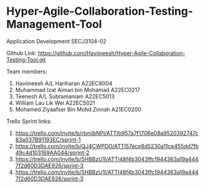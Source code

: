 # Hyper-Agile-Collaboration-Testing-Management-Tool
Application Development SECJ3104-02

Github Link: https://github.com/Haviineesh/Hyper-Agile-Collaboration-Testing-Tool.git

Team members:
1. Haviineesh A/L Hariharan A22EC8004
2. Muhammad Izat Aiman bin Mohamad A22EC0217
3. Teenesh A/L Subramaniam A22EC5013
4. William Lau Lik Wei A22EC5021
5. Mohamed Ziyaafser Bin Mohd.Zinnah A21EC0200


Trello Sprint links:
1. https://trello.com/invite/b/rbmlbNPl/ATTIb957a7f1706e08a9520392747c83a037B91193EC/sprint-1
2. https://trello.com/invite/b/QJ4CWPDO/ATTI57ece8d5230a11ce455dd7fb49c4d103169AA044/sprint-2
3. https://trello.com/invite/b/5HBBzU1l/ATTI48f4b3043ffc1944363a19a4447f2d60D3DAE926/sprint-3
4. https://trello.com/invite/b/5HBBzU1l/ATTI48f4b3043ffc1944363a19a4447f2d60D3DAE926/sprint-3







